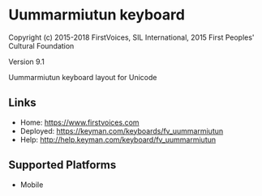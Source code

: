 Uummarmiutun keyboard
======================

Copyright (c) 2015-2018 FirstVoices, SIL International, 2015 First Peoples' Cultural Foundation

Version 9.1

Uummarmiutun keyboard layout for Unicode

Links
-----

 * Home:     <https://www.firstvoices.com>
 * Deployed: <https://keyman.com/keyboards/fv_uummarmiutun>
 * Help:     <http://help.keyman.com/keyboard/fv_uummarmiutun>
 
Supported Platforms
-------------------

 * Mobile

